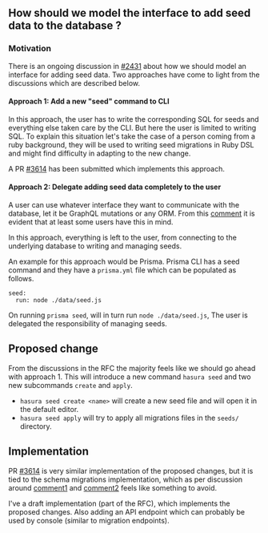 ## How should we model the interface to add seed data to the database ?

### Motivation

There is an ongoing discussion in [#2431](https://github.com/hasura/graphql-engine/issues/2431) about how we should model an interface for adding seed data. Two approaches have come to light from the discussions which are described below.

#### Approach 1: Add a new "seed" command to CLI

In this approach, the user has to write the corresponding SQL for seeds and everything else taken care by the CLI. But here the user is limited to writing SQL. To explain this situation let's take the case of a person coming from a ruby background, they will be used to writing seed migrations in Ruby DSL and might find difficulty in adapting to the new change.

A PR [#3614](https://github.com/hasura/graphql-engine/pull/3614) has been submitted which implements this approach.

#### Approach 2: Delegate adding seed data completely to the user

A user can use whatever interface they want to communicate with the database, let it be GraphQL mutations or any ORM. From this [comment](https://github.com/hasura/graphql-engine/issues/2431#issuecomment-566033630) it is evident that at least some users have this in mind.

In this approach, everything is left to the user, from connecting to the underlying database to writing and managing seeds.

An example for this approach would be Prisma. Prisma CLI has a seed command and they have a `prisma.yml` file which can be populated as follows.

```
seed:
  run: node ./data/seed.js
```

On running `prisma seed`, will in turn run `node ./data/seed.js`, The user is delegated the responsibility of managing seeds.

## Proposed change
From the discussions in the RFC the majority feels like we should go ahead with approach 1. 
This will introduce a new command `hasura seed` and two new subcommands `create` and `apply`. 

- `hasura seed create <name>` will create a new seed file and will open it in the default editor.
- `hasura seed apply` will try to apply all migrations files in the `seeds/` directory.

## Implementation

PR [#3614](https://github.com/hasura/graphql-engine/pull/3614) is very similar implementation of the proposed changes, but it is tied to the schema migrations implementation, which as per discussion around [comment1](https://github.com/hasura/graphql-engine/pull/3763#issuecomment-578011460) and [comment2](https://github.com/hasura/graphql-engine/pull/3763#issuecomment-578071739) feels like something to avoid.

I've a draft implementation (part of the RFC), which implements the proposed changes. Also adding an API endpoint which can probably be used by console (similar to migration endpoints).
